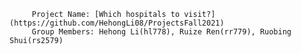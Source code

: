         Project Name: [Which hospitals to visit?](https://github.com/HehongLi08/ProjectsFall2021)
         Group Members: Hehong Li(hl778), Ruize Ren(rr779), Ruobing Shui(rs2579)
